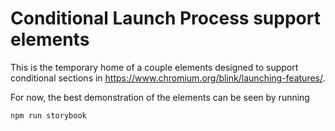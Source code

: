 # Conditional Launch Process support elements

This is the temporary home of a couple elements designed to support conditional sections in
https://www.chromium.org/blink/launching-features/.

For now, the best demonstration of the elements can be seen by running

```bash
npm run storybook
```
